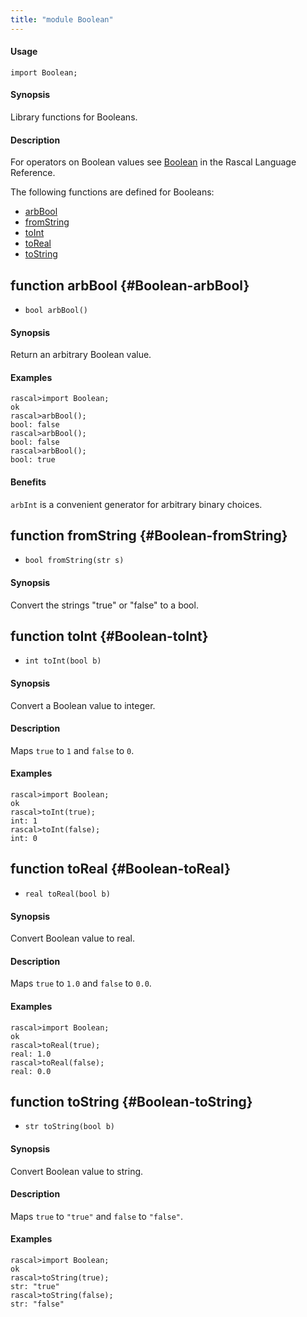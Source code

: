 ```yaml
---
title: "module Boolean"
---
```


#### Usage

`import Boolean;`


#### Synopsis

Library functions for Booleans.

#### Description

For operators on Boolean values see [Boolean](../Rascal/Expressions/Values/Boolean) in the Rascal Language Reference.

The following functions are defined for Booleans:
* [arbBool](../Library/Boolean.md#Boolean-arbBool)
* [fromString](../Library/Boolean.md#Boolean-fromString)
* [toInt](../Library/Boolean.md#Boolean-toInt)
* [toReal](../Library/Boolean.md#Boolean-toReal)
* [toString](../Library/Boolean.md#Boolean-toString)


## function arbBool {#Boolean-arbBool}

* ``bool arbBool()``


#### Synopsis

Return an arbitrary Boolean value.

#### Examples


```rascal-shell
rascal>import Boolean;
ok
rascal>arbBool();
bool: false
rascal>arbBool();
bool: false
rascal>arbBool();
bool: true
```

#### Benefits

`arbInt` is a convenient generator for arbitrary binary choices.

## function fromString {#Boolean-fromString}

* ``bool fromString(str s)``


#### Synopsis

Convert the strings "true" or "false" to a bool.

## function toInt {#Boolean-toInt}

* ``int toInt(bool b)``


#### Synopsis

Convert a Boolean value to integer.

#### Description

Maps `true` to `1` and `false` to `0`.

#### Examples


```rascal-shell
rascal>import Boolean;
ok
rascal>toInt(true);
int: 1
rascal>toInt(false);
int: 0
```

## function toReal {#Boolean-toReal}

* ``real toReal(bool b)``


#### Synopsis

Convert Boolean value to real.

#### Description

Maps `true` to `1.0` and `false` to `0.0`.

#### Examples


```rascal-shell
rascal>import Boolean;
ok
rascal>toReal(true);
real: 1.0
rascal>toReal(false);
real: 0.0
```

## function toString {#Boolean-toString}

* ``str toString(bool b)``


#### Synopsis

Convert Boolean value to string.

#### Description

Maps `true` to `"true"` and `false` to `"false"`.

#### Examples


```rascal-shell
rascal>import Boolean;
ok
rascal>toString(true);
str: "true"
rascal>toString(false);
str: "false"
```

